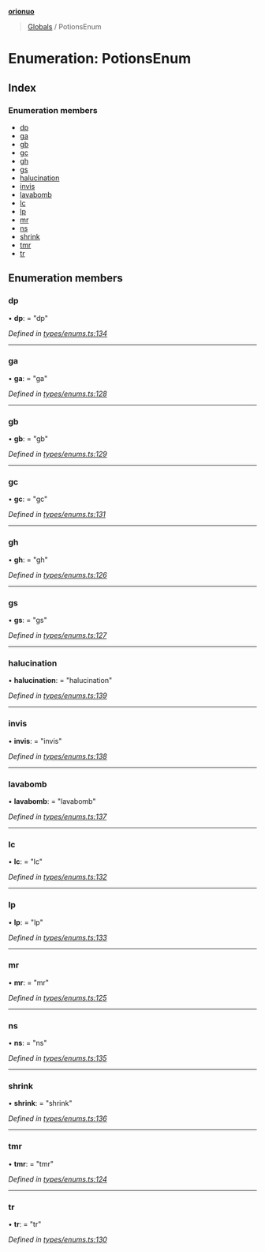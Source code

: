 **[orionuo](../README.md)**

> [Globals](../globals.md) / PotionsEnum

# Enumeration: PotionsEnum

## Index

### Enumeration members

* [dp](potionsenum.md#dp)
* [ga](potionsenum.md#ga)
* [gb](potionsenum.md#gb)
* [gc](potionsenum.md#gc)
* [gh](potionsenum.md#gh)
* [gs](potionsenum.md#gs)
* [halucination](potionsenum.md#halucination)
* [invis](potionsenum.md#invis)
* [lavabomb](potionsenum.md#lavabomb)
* [lc](potionsenum.md#lc)
* [lp](potionsenum.md#lp)
* [mr](potionsenum.md#mr)
* [ns](potionsenum.md#ns)
* [shrink](potionsenum.md#shrink)
* [tmr](potionsenum.md#tmr)
* [tr](potionsenum.md#tr)

## Enumeration members

### dp

•  **dp**:  = "dp"

*Defined in [types/enums.ts:134](https://github.com/msviha/orionuo/blob/9bdc691/src/types/enums.ts#L134)*

___

### ga

•  **ga**:  = "ga"

*Defined in [types/enums.ts:128](https://github.com/msviha/orionuo/blob/9bdc691/src/types/enums.ts#L128)*

___

### gb

•  **gb**:  = "gb"

*Defined in [types/enums.ts:129](https://github.com/msviha/orionuo/blob/9bdc691/src/types/enums.ts#L129)*

___

### gc

•  **gc**:  = "gc"

*Defined in [types/enums.ts:131](https://github.com/msviha/orionuo/blob/9bdc691/src/types/enums.ts#L131)*

___

### gh

•  **gh**:  = "gh"

*Defined in [types/enums.ts:126](https://github.com/msviha/orionuo/blob/9bdc691/src/types/enums.ts#L126)*

___

### gs

•  **gs**:  = "gs"

*Defined in [types/enums.ts:127](https://github.com/msviha/orionuo/blob/9bdc691/src/types/enums.ts#L127)*

___

### halucination

•  **halucination**:  = "halucination"

*Defined in [types/enums.ts:139](https://github.com/msviha/orionuo/blob/9bdc691/src/types/enums.ts#L139)*

___

### invis

•  **invis**:  = "invis"

*Defined in [types/enums.ts:138](https://github.com/msviha/orionuo/blob/9bdc691/src/types/enums.ts#L138)*

___

### lavabomb

•  **lavabomb**:  = "lavabomb"

*Defined in [types/enums.ts:137](https://github.com/msviha/orionuo/blob/9bdc691/src/types/enums.ts#L137)*

___

### lc

•  **lc**:  = "lc"

*Defined in [types/enums.ts:132](https://github.com/msviha/orionuo/blob/9bdc691/src/types/enums.ts#L132)*

___

### lp

•  **lp**:  = "lp"

*Defined in [types/enums.ts:133](https://github.com/msviha/orionuo/blob/9bdc691/src/types/enums.ts#L133)*

___

### mr

•  **mr**:  = "mr"

*Defined in [types/enums.ts:125](https://github.com/msviha/orionuo/blob/9bdc691/src/types/enums.ts#L125)*

___

### ns

•  **ns**:  = "ns"

*Defined in [types/enums.ts:135](https://github.com/msviha/orionuo/blob/9bdc691/src/types/enums.ts#L135)*

___

### shrink

•  **shrink**:  = "shrink"

*Defined in [types/enums.ts:136](https://github.com/msviha/orionuo/blob/9bdc691/src/types/enums.ts#L136)*

___

### tmr

•  **tmr**:  = "tmr"

*Defined in [types/enums.ts:124](https://github.com/msviha/orionuo/blob/9bdc691/src/types/enums.ts#L124)*

___

### tr

•  **tr**:  = "tr"

*Defined in [types/enums.ts:130](https://github.com/msviha/orionuo/blob/9bdc691/src/types/enums.ts#L130)*
